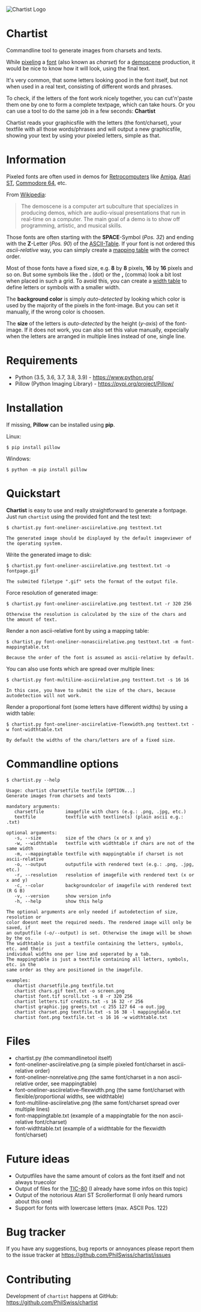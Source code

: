 ![Chartist Logo](https://repository-images.githubusercontent.com/320932478/2d1a7780-4ad9-11eb-809e-fbcd0458cded)

Chartist
========

Commandline tool to generate images from charsets and texts.

While [pixeling](http://grafx2.chez.com/) a [font](http://janeway.exotica.org.uk/search.php?what=0&special=&query=&cat=1630&show=128&tags=&effects=&gfxstyles=&collection_category=0&collection=&year=all&soundformat=&bitplanes=0&gfxsize=0&country=&more=hide) (also known as *charset*) for a [demoscene](https://en.wikipedia.org/wiki/Demoscene) production, it would be nice to know how it will look, using the final text.

It's very common, that some letters looking good in the font itself, but not when used in a real text, consisting of different words and phrases.

To check, if the letters of the font work nicely together, you can cut'n'paste them one by one to form a complete textpage, which can take hours. Or you can use a tool to do the same job in a few seconds: **Chartist**

Chartist reads your graphicsfile with the letters (the font/charset), your textfile with all those words/phrases and will output a new graphicsfile, showing your text by using your pixeled letters, simple as that.

Information
========
Pixeled fonts are often used in demos for [Retrocomputers](https://en.wikipedia.org/wiki/Retrocomputing) like [Amiga](https://en.wikipedia.org/wiki/Amiga), [Atari ST](https://en.wikipedia.org/wiki/Atari_ST), [Commodore 64](https://en.wikipedia.org/wiki/Commodore_64), etc.

From [Wikipedia](https://en.wikipedia.org/wiki/Demoscene): 

> The demoscene is a computer art subculture that specializes in producing demos, which are audio-visual presentations that run in real-time on a computer. The main goal of a demo is to show off programming, artistic, and musical skills.

Those fonts are often starting with the **SPACE**-Symbol (*Pos. 32*) and ending with the **Z**-Letter (*Pos. 90*) of the [ASCII-Table](https://en.wikipedia.org/wiki/ASCII#Character_set). If your font is not ordered this *ascii-relative* way, you can simply create a [mapping table](https://github.com/PhilSwiss/chartist/blob/master/font-mappingtable.txt) with the correct order.

Most of those fonts have a fixed size, e.g. **8** by **8** pixels, **16** by **16** pixels and so on. But some symbols like the **.** (dot) or the **,** (comma) look a bit lost when placed in such a grid. To avoid this, you can create a [width table](https://github.com/PhilSwiss/chartist/blob/master/font-widthtable.txt) to define letters or symbols with a smaller width.

The **background color** is simply *auto-detected* by looking which color is used by the majority of the pixels in the font-image. But you can set it manually, if the wrong color is choosen.

The **size** of the letters is *auto-detected* by the height (*y-axis*) of the font-image. If it does not work, you can also set this value manually, expecially when the letters are arranged in multiple lines instead of one, single line.


Requirements
=============

- Python (3.5, 3.6, 3.7, 3.8, 3.9) - https://www.python.org/
- Pillow (Python Imaging Library) - https://pypi.org/project/Pillow/


Installation
=============
If missing, **Pillow** can be installed using **pip**.

Linux: 

    $ pip install pillow
Windows:

    $ python -m pip install pillow


Quickstart
==========

**Chartist** is easy to use and really straightforward to generate a fontpage.
Just run `chartist` using the provided font and the test text:

    $ chartist.py font-oneliner-asciirelative.png testtext.txt

    The generated image should be displayed by the default imageviewer of the operating system.

Write the generated image to disk:

    $ chartist.py font-oneliner-asciirelative.png testtext.txt -o fontpage.gif
	
	The submited filetype ".gif" sets the format of the output file.

Force resolution of generated image:

    $ chartist.py font-oneliner-asciirelative.png testtext.txt -r 320 256

    Otherwise the resolution is calculated by the size of the chars and the amount of text.

Render a non ascii-relative font by using a mapping table:

    $ chartist.py font-oneliner-nonasciirelative.png testtext.txt -m font-mappingtable.txt

    Because the order of the font is assumed as ascii-relative by default.

You can also use fonts which are spread over multiple lines:

    $ chartist.py font-multiline-asciirelative.png testtext.txt -s 16 16

    In this case, you have to submit the size of the chars, because autodetection will not work.

Render a proportional font (some letters have different widths) by using a width table:

    $ chartist.py font-oneliner-asciirelative-flexwidth.png testtext.txt -w font-widthtable.txt

    By default the widths of the chars/letters are of a fixed size.


Commandline options
===================

    $ chartist.py --help

    Usage: chartist charsetfile textfile [OPTION...]
    Generate images from charsets and texts
    
    mandatory arguments:
       charsetfile        imagefile with chars (e.g.: .png, .jpg, etc.)
       textfile           textfile with textline(s) (plain ascii e.g.: .txt)

    optional arguments:
       -s, --size         size of the chars (x or x and y)
	   -w, --widthtable   textfile with widthtable if chars are not of the same width
	   -m, --mappingtable textfile with mappingtable if charset is not ascii-relative
       -o, --output       outputfile with rendered text (e.g.: .png, .jpg, etc.)
       -r, --resolution   resolution of imagefile with rendered text (x or x and y)
       -c, --color        backgroundcolor of imagefile with rendered text (R G B)
       -v, --version      show version info
       -h, --help         show this help

    The optional arguments are only needed if autodetection of size, resolution or
    color doesnt meet the required needs. The rendered image will only be saved, if
    an outputfile (-o/--output) is set. Otherwise the image will be shown by the os.
	The widthtable is just a textfile containing the letters, symbols, etc. and their
    individual widths one per line and seperated by a tab.
    The mappingtable is just a textfile containing all letters, symbols, etc. in the
    same order as they are positioned in the imagefile.

    examples:
       chartist charsetfile.png textfile.txt
       chartist chars.gif text.txt -o screen.png
       chartist font.tif scroll.txt -s 8 -r 320 256
       chartist letters.tif credits.txt -s 16 32 -r 256
       chartist graphic.jpg greets.txt -c 255 127 64 -o out.jpg
       chartist charset.png textfile.txt -s 16 38 -l mappingtable.txt
       chartist font.png textfile.txt -s 16 16 -w widthtable.txt

Files
=====

* chartist.py (the commandlinetool itself)
* font-oneliner-asciirelative.png (a simple pixeled font/charset in ascii-relative order)
* font-oneliner-nonrelative.png (the same font/charset in a non ascii-relative order, see mappingtable)
* font-oneliner-asciirelative-flexwidth.png (the same font/charset with flexible/proportional widths, see widthtable)
* font-multiline-asciirelative.png (the same font/charset spread over multiple lines)
* font-mappingtable.txt (example of a mappingtable for the non ascii-relative font/charset)
* font-widthtable.txt (example of a widthtable for the flexwidth font/charset)


Future ideas
============

* Outputfiles have the same amount of colors as the font itself and not always truecolor
* Output of files for the [TIC-80](https://tic80.com/) (I already have some infos on this topic)
* Output of the notorious Atari ST Scrollerformat (I only heard rumors about this one)
* Support for fonts with lowercase letters (max. ASCII Pos. 122)


Bug tracker
===========

If you have any suggestions, bug reports or annoyances please report them to the issue tracker at https://github.com/PhilSwiss/chartist/issues


Contributing
============

Development of `chartist` happens at GitHub: https://github.com/PhilSwiss/chartist
